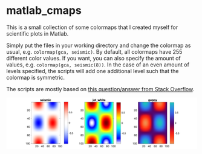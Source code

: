 # matlab_cmaps
This is a small collection of some colormaps that I created myself for scientific plots in Matlab.

Simply put the files in your working directory and change the colormap as usual, e.g. `colormap(gca, seismic)`.
By default, all colormaps have 255 different color values. If you want, you can also specify the amount of values, e.g. `colormap(gca, seismic(8))`.
In the case of an even amount of levels specified, the scripts will add one additional level such that the colormap is symmetric.

The scripts are mostly based on [this question/answer from Stack Overflow](https://stackoverflow.com/questions/30851050/how-to-create-an-interpolated-colormap-or-color-palette-from-two-colors).

![alt text](https://github.com/larsr1996/matlab_cmaps/blob/main/overview_cmaps.png "overview_cmaps.png")


